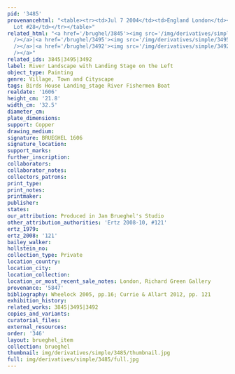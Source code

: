 ```yaml
---
pid: '3485'
provenancehtml: "<table><tr><td>Jul 7 2004</td><td>England London</td><td>Sale Sotheby's
  Lot #28</td></tr></table>"
related_html: "<a href='/brughel/3845'><img src='/img/derivatives/simple/3845/thumbnail.jpg'
  /></a>|<a href='/brughel/3495'><img src='/img/derivatives/simple/3495/thumbnail.jpg'
  /></a>|<a href='/brughel/3492'><img src='/img/derivatives/simple/3492/thumbnail.jpg'
  /></a>"
related_ids: 3845|3495|3492
label: River Landscape with Landing Stage on the Left
object_type: Painting
genre: Village, Town and Cityscape
tags: Birds House Landing_stage River Fishermen Boat
realdate: '1606'
height_cm: '21.8'
width_cm: '32.5'
diameter_cm:
plate_dimensions:
support: Copper
drawing_medium:
signature: BRUEGHEL 1606
signature_location:
support_marks:
further_inscription:
collaborators:
collaborator_notes:
collectors_patrons:
print_type:
print_notes:
printmaker:
publisher:
states:
our_attribution: Produced in Jan Brueghel's Studio
other_attribution_authorities: 'Ertz 2008-10, #121'
ertz_1979:
ertz_2008: '121'
bailey_walker:
hollstein_no:
collection_type: Private
location_country:
location_city:
location_collection:
location_or_most_recent_sale_notes: London, Richard Green Gallery
provenance: '5847'
bibliography: Wheelock 2005, pp.16; Currie & Allart 2012, pp. 121
exhibition_history:
related_works: 3845|3495|3492
copies_and_variants:
curatorial_files:
external_resources:
order: '346'
layout: brueghel_item
collection: brueghel
thumbnail: img/derivatives/simple/3485/thumbnail.jpg
full: img/derivatives/simple/3485/full.jpg
---
```

